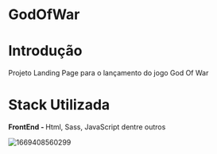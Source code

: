 <h1>GodOfWar<h1>

<h1>Introdução</h1>


<p>Projeto Landing Page para o lançamento do jogo God Of War</p>

<h1>Stack Utilizada</h1>
<p><strong>FrontEnd - </strong>Html, Sass, JavaScript dentre outros</p>

![1669408560299](https://user-images.githubusercontent.com/24817124/204054283-845b159a-709a-461b-ae42-066077b0cfe2.png)
